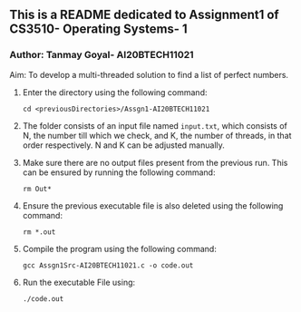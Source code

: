 ## This is a README dedicated to Assignment1 of CS3510- Operating Systems- 1

### Author: Tanmay Goyal- AI20BTECH11021

Aim: To develop a multi-threaded solution to find a list of perfect numbers.


1. Enter the directory using the following command: <br />
    ```
    cd <previousDirectories>/Assgn1-AI20BTECH11021
    ```
2. The folder consists of an input file named `input.txt`, which consists of N, 
the number till which we check, and K, the number of threads, in that order respectively.
N and K can be adjusted manually.

3. Make sure there are no output files present from the previous run. 
This can be ensured by running the following command: <br />
    ```
    rm Out*
    ```

4. Ensure the previous executable file is also deleted using the following command: <br />
    ```
    rm *.out
    ```

5. Compile the program using the following command: <br />
    ```
    gcc Assgn1Src-AI20BTECH11021.c -o code.out
    ```

6. Run the executable File using:
    ```
    ./code.out
    ```
